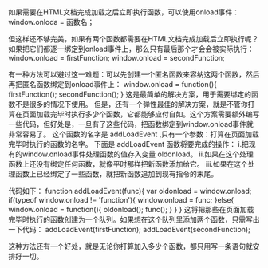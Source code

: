 ##
如果需要在HTML文档完成加载之后立即执行函数，可以使用onload事件：
window.onloda = 函数名；

但这样还不够完美，如果有两个函数都需要在HTML文档完成加载后立即执行呢？如果把它们都逐一绑定到onload事件上，那么只有最后那个才会会被实际执行：
window.onload = firstFunction;
window.onload = secondFunction;

有一种方法可以避过这一难题：可以先创建一个匿名函数来容纳这两个函数，然后再把匿名函数绑定到onload事件上：
window.onload = function(){
    firstFunction();
    secondFunction();
}
这是最简单的解决方案，用于需要绑定的函数不是很多的情况下使用。
但是，还有一个弹性最佳的解决方案，就是不管你打算在页面加载完毕时执行多少个函数，它都能够应付自如。这个方案需要额外编写一些代码，但好处是，一旦有了这些代码，把函数绑定到window.onload事件就非常容易了。
这个函数的名字是 addLoadEvent ,只有一个参数：打算在页面加载完毕时执行的函数的名字。
下面是 addLoadEvent 函数将要完成的操作：
i.把现有的window.onload事件处理函数的值存入变量 oldonload。
ii.如果在这个处理函数上还没有绑定任何函数，就像平时那样把新函数添加给它。
iii.如果在这个处理函数上已经绑定了一些函数，就把新函数追加到现有指令的末尾。

代码如下：
function addLoadEvent(func){
    var oldonload = window.onload;
    if(typeof window.onload != 'function'){
        window.onload = func;
    }else{
        window.onload = function(){
            oldonload();
            func();
        }
    }
}
这将把那些在页面加载完毕时执行的函数创建为一个队列。如果想在这个队列里添加两个函数，只需写出一下代码：
addLoadEvent(firstFunction);
addLoadEvent(secondFunction);

这种方法还有一个好处，就是无论你打算加入多少个函数，都只用写一条语句就安排好一切。

